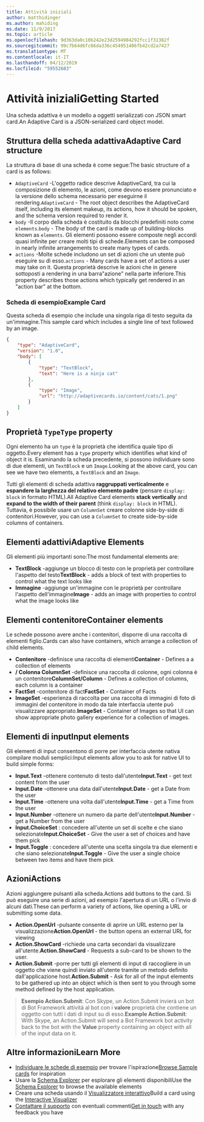 ```yaml
---
title: Attività iniziali
author: matthidinger
ms.author: mahiding
ms.date: 11/9/2017
ms.topic: article
ms.openlocfilehash: 9d363da0c10b242e23d2594984292fcc1f31382f
ms.sourcegitcommit: 99c7b64d6fc66da336c454951406fb42cd2a7427
ms.translationtype: MT
ms.contentlocale: it-IT
ms.lasthandoff: 04/12/2019
ms.locfileid: "59552683"
---
```

# <a name="getting-started"></a><span data-ttu-id="273fa-102">Attività iniziali</span><span class="sxs-lookup"><span data-stu-id="273fa-102">Getting Started</span></span> 

<span data-ttu-id="273fa-103">Una scheda adattiva è un modello a oggetti serializzati con JSON smart card.</span><span class="sxs-lookup"><span data-stu-id="273fa-103">An Adaptive Card is a JSON-serialized card object model.</span></span>

## <a name="adaptive-card-structure"></a><span data-ttu-id="273fa-104">Struttura della scheda adattiva</span><span class="sxs-lookup"><span data-stu-id="273fa-104">Adaptive Card structure</span></span>

<span data-ttu-id="273fa-105">La struttura di base di una scheda è come segue:</span><span class="sxs-lookup"><span data-stu-id="273fa-105">The basic structure of a card is as follows:</span></span>

* <span data-ttu-id="273fa-106">`AdaptiveCard` -L'oggetto radice descrive AdaptiveCard, tra cui la composizione di elemento, le azioni, come devono essere pronunciato e la versione dello schema necessario per eseguirne il rendering.</span><span class="sxs-lookup"><span data-stu-id="273fa-106">`AdaptiveCard` - The root object describes the AdaptiveCard itself, including its element makeup, its actions, how it should be spoken, and the schema version required to render it.</span></span>
* <span data-ttu-id="273fa-107">`body` -Il corpo della scheda è costituito da blocchi predefiniti noto come `elements`.</span><span class="sxs-lookup"><span data-stu-id="273fa-107">`body` - The body of the card is made up of building-blocks known as `elements`.</span></span> <span data-ttu-id="273fa-108">Gli elementi possono essere composte negli accordi quasi infinite per creare molti tipi di schede.</span><span class="sxs-lookup"><span data-stu-id="273fa-108">Elements can be composed in nearly infinite arrangements to create many types of cards.</span></span> 
* <span data-ttu-id="273fa-109">`actions` -Molte schede includono un set di azioni che un utente può eseguire su di esso.</span><span class="sxs-lookup"><span data-stu-id="273fa-109">`actions` - Many cards have a set of actions a user may take on it.</span></span> <span data-ttu-id="273fa-110">Questa proprietà descrive le azioni che in genere sottoposti a rendering in una barra"azione" nella parte inferiore.</span><span class="sxs-lookup"><span data-stu-id="273fa-110">This property describes those actions which typically get rendered in an "action bar" at the bottom.</span></span>

### <a name="example-card"></a><span data-ttu-id="273fa-111">Scheda di esempio</span><span class="sxs-lookup"><span data-stu-id="273fa-111">Example Card</span></span>

<span data-ttu-id="273fa-112">Questa scheda di esempio che include una singola riga di testo seguita da un'immagine.</span><span class="sxs-lookup"><span data-stu-id="273fa-112">This sample card which includes a single line of text followed by an image.</span></span>

```json
{
    "type": "AdaptiveCard",
    "version": "1.0",
    "body": [
        {
            "type": "TextBlock",
            "text": "Here is a ninja cat"
        },
        {
            "type": "Image",
            "url": "http://adaptivecards.io/content/cats/1.png"
        }
    ]
}
```

## <a name="type-property"></a><span data-ttu-id="273fa-113">Proprietà `Type`</span><span class="sxs-lookup"><span data-stu-id="273fa-113">`Type` property</span></span>

<span data-ttu-id="273fa-114">Ogni elemento ha un `type` è la proprietà che identifica quale tipo di oggetto.</span><span class="sxs-lookup"><span data-stu-id="273fa-114">Every element has a `type` property which identifies what kind of object it is.</span></span> <span data-ttu-id="273fa-115">Esaminando la scheda precedente, si possono individuare sono di due elementi, un `TextBlock` e un `Image`.</span><span class="sxs-lookup"><span data-stu-id="273fa-115">Looking at the above card, you can see we have two elements, a `TextBlock` and an `Image`.</span></span>

<span data-ttu-id="273fa-116">Tutti gli elementi di scheda adattiva **raggruppati verticalmente** e **espandere la larghezza del relativo elemento padre** (pensare `display: block` in formato HTML).</span><span class="sxs-lookup"><span data-stu-id="273fa-116">All Adaptive Card elements **stack vertically** and **expand to the width of their parent** (think `display: block` in HTML).</span></span> <span data-ttu-id="273fa-117">Tuttavia, è possibile usare un `ColumnSet` creare colonne side-by-side di contenitori.</span><span class="sxs-lookup"><span data-stu-id="273fa-117">However, you can use a `ColumnSet` to create side-by-side columns of containers.</span></span>

## <a name="adaptive-elements"></a><span data-ttu-id="273fa-118">Elementi adattivi</span><span class="sxs-lookup"><span data-stu-id="273fa-118">Adaptive Elements</span></span>

<span data-ttu-id="273fa-119">Gli elementi più importanti sono:</span><span class="sxs-lookup"><span data-stu-id="273fa-119">The most fundamental elements are:</span></span>

* <span data-ttu-id="273fa-120">**TextBlock** -aggiunge un blocco di testo con le proprietà per controllare l'aspetto del testo</span><span class="sxs-lookup"><span data-stu-id="273fa-120">**TextBlock** - adds a block of text with properties to control what the text looks like</span></span>
* <span data-ttu-id="273fa-121">**Immagine** -aggiunge un'immagine con le proprietà per controllare l'aspetto dell'immagine</span><span class="sxs-lookup"><span data-stu-id="273fa-121">**Image** - adds an image with properties to control what the image looks like</span></span>

## <a name="container-elements"></a><span data-ttu-id="273fa-122">Elementi contenitore</span><span class="sxs-lookup"><span data-stu-id="273fa-122">Container elements</span></span>

<span data-ttu-id="273fa-123">Le schede possono avere anche i contenitori, disporre di una raccolta di elementi figlio.</span><span class="sxs-lookup"><span data-stu-id="273fa-123">Cards can also have containers, which arrange a collection of child elements.</span></span>

* <span data-ttu-id="273fa-124">**Contenitore** -definisce una raccolta di elementi</span><span class="sxs-lookup"><span data-stu-id="273fa-124">**Container** - Defines a a collection of elements</span></span>
* <span data-ttu-id="273fa-125">**/ Colonna ColumnSet** -definisce una raccolta di colonne, ogni colonna è un contenitore</span><span class="sxs-lookup"><span data-stu-id="273fa-125">**ColumnSet/Column** - Defines a collection of columns, each column is a container</span></span>
* <span data-ttu-id="273fa-126">**FactSet** -contenitore di fact</span><span class="sxs-lookup"><span data-stu-id="273fa-126">**FactSet** - Container of Facts</span></span>
* <span data-ttu-id="273fa-127">**ImageSet** -esperienza di raccolta per una raccolta di immagini di foto di immagini del contenitore in modo da tale interfaccia utente può visualizzare appropriato.</span><span class="sxs-lookup"><span data-stu-id="273fa-127">**ImageSet** - Container of Images so that UI can show appropriate photo gallery experience for a collection of images.</span></span>

## <a name="input-elements"></a><span data-ttu-id="273fa-128">Elementi di input</span><span class="sxs-lookup"><span data-stu-id="273fa-128">Input elements</span></span>

<span data-ttu-id="273fa-129">Gli elementi di input consentono di porre per interfaccia utente nativa compilare moduli semplici:</span><span class="sxs-lookup"><span data-stu-id="273fa-129">Input elements allow you to ask for native UI to build simple forms:</span></span>

* <span data-ttu-id="273fa-130">**Input.Text** -ottenere contenuto di testo dall'utente</span><span class="sxs-lookup"><span data-stu-id="273fa-130">**Input.Text** - get text content from the user</span></span>
* <span data-ttu-id="273fa-131">**Input.Date** -ottenere una data dall'utente</span><span class="sxs-lookup"><span data-stu-id="273fa-131">**Input.Date** - get a Date from the user</span></span>
* <span data-ttu-id="273fa-132">**Input.Time** -ottenere una volta dall'utente</span><span class="sxs-lookup"><span data-stu-id="273fa-132">**Input.Time** - get a Time from the user</span></span>
* <span data-ttu-id="273fa-133">**Input.Number** -ottenere un numero da parte dell'utente</span><span class="sxs-lookup"><span data-stu-id="273fa-133">**Input.Number** - get a Number from the user</span></span>
* <span data-ttu-id="273fa-134">**Input.ChoiceSet** : concedere all'utente un set di scelte e che siano selezionate</span><span class="sxs-lookup"><span data-stu-id="273fa-134">**Input.ChoiceSet** - Give the user a set of choices and have them pick</span></span>
* <span data-ttu-id="273fa-135">**Input.Toggle** : concedere all'utente una scelta singola tra due elementi e che siano selezionate</span><span class="sxs-lookup"><span data-stu-id="273fa-135">**Input.Toggle** - Give the user a single choice between two items and have them pick</span></span>

## <a name="actions"></a><span data-ttu-id="273fa-136">Azioni</span><span class="sxs-lookup"><span data-stu-id="273fa-136">Actions</span></span>

<span data-ttu-id="273fa-137">Azioni aggiungere pulsanti alla scheda.</span><span class="sxs-lookup"><span data-stu-id="273fa-137">Actions add buttons to the card.</span></span> <span data-ttu-id="273fa-138">Si può eseguire una serie di azioni, ad esempio l'apertura di un URL o l'invio di alcuni dati.</span><span class="sxs-lookup"><span data-stu-id="273fa-138">These can perform a variety of actions, like opening a URL or submitting some data.</span></span>

* <span data-ttu-id="273fa-139">**Action.OpenUrl** -pulsante consente di aprire un URL esterno per la visualizzazione</span><span class="sxs-lookup"><span data-stu-id="273fa-139">**Action.OpenUrl** - the button opens an external URL for viewing</span></span>
* <span data-ttu-id="273fa-140">**Action.ShowCard** -richiede una carta secondari da visualizzare all'utente.</span><span class="sxs-lookup"><span data-stu-id="273fa-140">**Action.ShowCard** - Requests a sub-card to be shown to the user.</span></span>
* <span data-ttu-id="273fa-141">**Action.Submit** -porre per tutti gli elementi di input di raccogliere in un oggetto che viene quindi inviato all'utente tramite un metodo definito dall'applicazione host.</span><span class="sxs-lookup"><span data-stu-id="273fa-141">**Action.Submit** - Ask for all of the input elements to be gathered up into an object which is then sent to you through some method defined by the host application.</span></span>

> <span data-ttu-id="273fa-142">**Esempio Action.Submit**: Con Skype, un Action.Submit invierà un bot di Bot Framework attività al bot con i **valore** proprietà che contiene un oggetto con tutti i dati di input su di esso.</span><span class="sxs-lookup"><span data-stu-id="273fa-142">**Example Action.Submit**: With Skype, an Action.Submit will send a Bot Framework bot activity back to the bot with the **Value** property containing an object with all of the input data on it.</span></span>

## <a name="learn-more"></a><span data-ttu-id="273fa-143">Altre informazioni</span><span class="sxs-lookup"><span data-stu-id="273fa-143">Learn More</span></span>

* <span data-ttu-id="273fa-144">[Individuare le schede di esempio](http://adaptivecards.io/samples/) per trovare l'ispirazione</span><span class="sxs-lookup"><span data-stu-id="273fa-144">[Browse Sample cards](http://adaptivecards.io/samples/) for inspiration</span></span>
* <span data-ttu-id="273fa-145">Usare la [Schema Explorer](http://adaptivecards.io/explorer) per esplorare gli elementi disponibili</span><span class="sxs-lookup"><span data-stu-id="273fa-145">Use the [Schema Explorer](http://adaptivecards.io/explorer) to browse the available elements</span></span>
* <span data-ttu-id="273fa-146">Creare una scheda usando il [Visualizzatore interattivo](http://adaptivecards.io/visualizer/)</span><span class="sxs-lookup"><span data-stu-id="273fa-146">Build a card using the [Interactive Visualizer](http://adaptivecards.io/visualizer/)</span></span>
* <span data-ttu-id="273fa-147">[Contattare il supporto](http://adaptivecards.io/connect) con eventuali commenti</span><span class="sxs-lookup"><span data-stu-id="273fa-147">[Get in touch](http://adaptivecards.io/connect) with any feedback you have</span></span>
